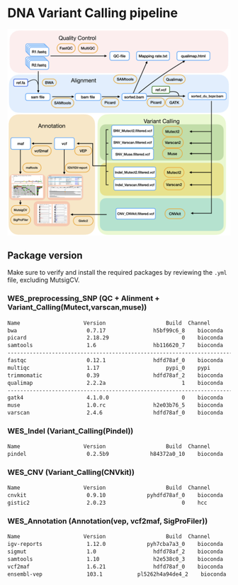 # DNA Variant Calling pipeline
 
![image](https://github.com/Juan-Jeffery/DNA_Variant_Calling_pipeline/blob/main/img/DNA_pipeline.png)

## Package version
Make sure to verify and install the required packages by reviewing the `.yml` file, excluding MutsigCV.
### WES_preprocessing_SNP (QC + Alinment + Variant_Calling(Mutect,varscan,muse))
```bash
Name                    Version                   Build  Channel
bwa                      0.7.17               h5bf99c6_8    bioconda 
picard                   2.18.29                       0    bioconda
samtools                 1.6                  hb116620_7    bioconda 
------------------------------------------------------------------------
fastqc                   0.12.1               hdfd78af_0    bioconda 
multiqc                  1.17                     pypi_0    pypi
trimmomatic              0.39                 hdfd78af_2    bioconda
qualimap                 2.2.2a                        1    bioconda
------------------------------------------------------------------------
gatk4                    4.1.0.0                       0    bioconda 
muse                     1.0.rc               h2e03b76_5    bioconda
varscan                  2.4.6                hdfd78af_0    bioconda
```
### WES_Indel (Variant_Calling(Pindel))
```bash
Name                    Version                   Build  Channel
pindel                   0.2.5b9             h84372a0_10    bioconda
```
### WES_CNV (Variant_Calling(CNVkit))
```bash
Name                    Version                   Build  Channel
cnvkit                   0.9.10             pyhdfd78af_0    bioconda
gistic2                  2.0.23                        0    hcc
```
### WES_Annotation (Annotation(vep, vcf2maf, SigProFiler))
```bash
Name                    Version                   Build  Channel
igv-reports              1.12.0             pyh7cba7a3_0    bioconda
sigmut                   1.0                  hdfd78af_2    bioconda
samtools                 1.10                 h2e538c0_3    bioconda
vcf2maf                  1.6.21               hdfd78af_0    bioconda
ensembl-vep              103.1           pl5262h4a94de4_2    bioconda 
```




